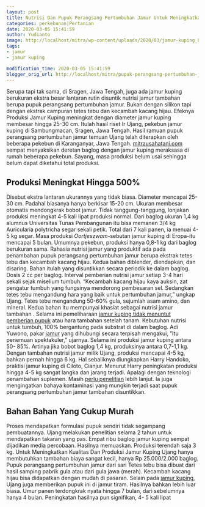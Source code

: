 ```yaml
---
layout: post
title: Nutrisi Dan Pupuk Perangsang Pertumbuhan Jamur Untuk Meningkatkan Produksi
categories: perkebunan|Pertanian
date: 2020-03-05 15:41:59
author: Yudianto
image: http://localhost/mitra/wp-content/uploads/2020/03/jamur-kuping_884x800.jpg
tags:
- jamur
- jamur kuping

modification_time: 2020-03-05 15:41:59
blogger_orig_url: http://localhost/mitra/pupuk-perangsang-pertumbuhan-jamur.html
---
```


Serupa tapi tak sama, di Sragen, Jawa Tengah, juga ada jamur kuping berukuran ekstra besar lantaran rutin disuntik nutrisi jamur tambahan berupa pupuk perangsang pertumbuhan jamur. Bukan dengan silikon tapi dengan ekstrak campuran tetes tebu dan kecambah kacang hijau.
Efeknya Produksi Jamur Kuping meningkat dengan diameter jamur kuping membesar hingga 25-30 cm. Itulah hasil riset Ir Ujang, pekebun jamur kuping di Sambungmacan, Sragen, Jawa Tengah.
Hasil ramuan pupuk perangsang pertumbuhan jamur temuan Ujang telah diterapkan oleh beberapa pekebun di Karanganyar, Jawa Tengah. <a href="http://127.0.0.1/mitra">mitrausahatani.com</a> sempat menyaksikan deretan baglog dengan jamur kuping meraksasa di rumah beberapa pekebun. Sayang, masa produksi belum usai sehingga belum dapat diketahui total produksi.
<h2>Produksi Meningkat Hingga 500%</h2>
Disebut ekstra lantaran ukurannya yang tidak biasa. Diameter mencapai 25- 30 cm. Padahal biasanya hanya berkisar 15-20 cm. Ukuran membesar otomatis mendongkrak bobot jamur. Tidak tanggung-tanggung, lonjakan produksi meningkat 4-5 kali lipat produksi normal.
Dari baglog ukuran 1,4 kg alumnus Universitas Tunas Pembangunan itu bisa memanen 3/4 kg Auricularia polytricha segar sekali petik. Total dari 7 kali panen, ia menuai 4-5 kg segar. Masa produksi <em>Oortjeszwam</em>-sebutan jamur kuping di Eropa-itu mencapai 5 bulan. Umumnya pekebun, produksi hanya 0,8-1 kg dari baglog berukuran sama.
Rahasia nutrisi jamur yang produktif ada pada penambahan pupuk perangsang pertumbuhan jamur berupa ekstrak tetes tebu dan kecambah kacang hijau. Kedua bahan diblender, diendapkan, dan disaring. Bahan itulah yang disuntikkan secara periodik ke dalam baglog. Dosis 2 cc per baglog.
Interval pemberian nutrisi jamur setiap 3-4 hari sekali sejak miselium tumbuh. “Kecambah kacang hijau kaya auksin, zat pengatur tumbuh yang fungsinya mendorong pembesaran sel. Sedangkan tetes tebu mengandung hara yang baik untuk pertumbuhan jamur,” ungkap Ujang. Tetes tebu mengandung 50-60% gula, sejumlah asam amino, dan mineral.
Kedua bahan itu mempunyai khasiat sebagai nutrisi jamur tambahan . Selama ini pemeliharaan <a class="" style="width: auto !important;" href="http://127.0.0.1/mitra/pupuk-organik-cair-jamur-tiram.html" id="">jamur kuping tidak menuntut pemberian pupuk</a> atau hara tambahan setelah tanam. Kebutuhan nutrisi untuk tumbuh, 100% bergantung pada substrat di dalam baglog.
Adi Yuwono, pakar <a href="http://127.0.0.1/mitra/topik/jamur">jamur</a> yang dihubungi secara terpisah mengakui, ”Itu penemuan spektakuler,” ujarnya. Selama ini produksi jamur kuping antara 50- 85%. Artinya jika bobot baglog 1,4 kg, produksinya antara 0,7-1,1 kg.
Dengan tambahan nutrisi jamur milik Ujang, produksi mencapai 4-5 kg, bahkan pernah hingga 6 kg.
Hal sebaliknya diungkapkan Harry Handoko, praktisi jamur kuping di Ciloto, Cianjur. Menurut Harry peningkatan produksi hingga 4-5 kg sangat langka dan jarang terjadi.
Apalagi dengan teknologi penambahan suplemen. Masih <a href="https://books.google.co.th/books/about/Bertanam_Jamur_Kuping_di_Lahan_Sempit.html?hl=id&amp;id=Be1Eu0r6fk8C&amp;redir_esc=y">perlu penelitian</a> lebih lanjut. Ia juga mengingatkan bahaya kontaminasi yang mungkin terjadi saat pupuk perangsang pertumbuhan jamur tambahan disuntikkan.
<h2>Bahan Bahan Yang Cukup Murah</h2>
Proses mendapatkan formulasi pupuk sendiri tidak segampang pembuatannya. Ujang melakukan penelitian selama 2 tahun untuk mendapatkan takaran yang pas. Empat ribu baglog jamur kuping sempat dijadikan media percobaan. Hasilnya memuaskan. Produksi terendah saja 3 kg.
Untuk Meningkatkan Kualitas Dan Produksi Jamur Kuping Ujang hanya membutuhkan tambahan biaya sangat kecil, hanya Rp 25.000/2.000 baglog. Pupuk perangsang pertumbuhan jamur dari sari Tetes tebu bisa dibuat dari hasil samping pabrik gula atau dari gula jawa (merah). Kecambah kacang hijau bisa didapatkan dengan mudah di pasaran.
Selain pada <a href="http://127.0.0.1/mitra/prospek-bisnis-menggiurkan-lewat.html">jamur kuping</a>, Ujang juga memberikan pupuk ini di jamur tiram. Hasilnya bahkan lebih luar biasa. Umur panen terdongkrak nyata hingga 7 bulan, dari sebelumnya hanya 4 bulan. Peningkatan hasilnya pun signifikan, 4- 5 kali lipat
